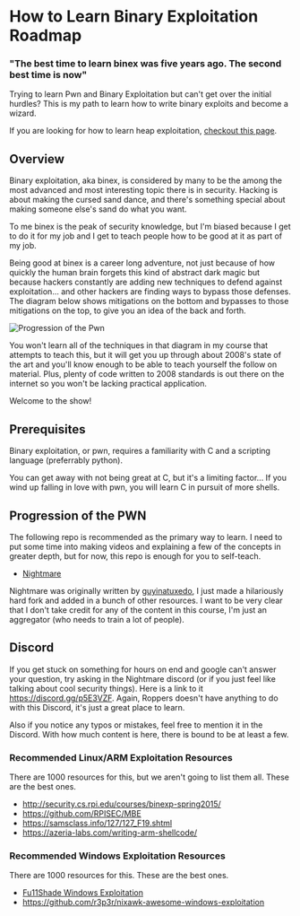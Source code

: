 # How to Learn Binary Exploitation Roadmap 

### "The best time to learn binex was five years ago. The second best time is now"

Trying to learn Pwn and Binary Exploitation but can't get over the initial hurdles? This is my path to learn how to write binary exploits and become a wizard. 

If you are looking for how to learn heap exploitation, [checkout this page](/heap.md).

## Overview

Binary exploitation, aka binex, is considered by many to be the among the most advanced and most interesting topic there is in security. Hacking is about making the cursed sand dance, and there's something special about making someone else's sand do what you want.

To me binex is the peak of security knowledge, but I'm biased because I get to do it for my job and I get to teach people how to be good at it as part of my job. 

Being good at binex is a career long adventure, not just because of how quickly the human brain forgets this kind of abstract dark magic but because hackers constantly are adding new techniques to defend against exploitation... and other hackers are finding ways to bypass those defenses. The diagram below shows mitigations on the bottom and bypasses to those mitigations on the top, to give you an idea of the back and forth.

![Progression of the Pwn](https://pbs.twimg.com/media/FOE9minXIAAT9f7?format=jpg&name=large)

You won't learn all of the techniques in that diagram in my course that attempts to teach this, but it will get you up through about 2008's state of the art and you'll know enough to be able to teach yourself the follow on material. Plus, plenty of code written to 2008 standards is out there on the internet so you won't be lacking practical application. 

Welcome to the show!

## Prerequisites ##

Binary exploitation, or pwn, requires a familiarity with C and a scripting language (preferrably python). 

You can get away with not being great at C, but it's a limiting factor... If you wind up falling in love with pwn, you will learn C in pursuit of more shells.

## Progression of the PWN ##
The following repo is recommended as the primary way to learn. I need to put some time into making videos and explaining a few of the concepts in greater depth, but for now, this repo is enough for you to self-teach.

* [Nightmare](https://github.com/hoppersroppers/nightmare)

Nightmare was originally written by [guyinatuxedo](https://github.com/guyinatuxedo/nightmare), I just made a hilariously hard fork and added in a bunch of other resources. I want to be very clear that I don't take credit for any of the content in this course, I'm just an aggregator (who needs to train a lot of people). 

## Discord 
If you get stuck on something for hours on end and google can't answer your question, try asking in the Nightmare discord (or if you just feel like talking about cool security things). Here is a link to it <https://discord.gg/p5E3VZF>. Again, Roppers doesn't have anything to do with this Discord, it's just a great place to learn. 

Also if you notice any typos or mistakes, feel free to mention it in the Discord. With how much content is here, there is bound to be at least a few.

### Recommended Linux/ARM Exploitation Resources ###

There are 1000 resources for this, but we aren't going to list them all. These are the best ones.

* <http://security.cs.rpi.edu/courses/binexp-spring2015/>
* <https://github.com/RPISEC/MBE>
* <https://samsclass.info/127/127_F19.shtml>
* <https://azeria-labs.com/writing-arm-shellcode/>

### Recommended Windows Exploitation Resources ###

There are 1000 resources for this. These are the best ones.

* [Fu11Shade Windows Exploitation](https://fullpwnops.com/windows-exploitation-pathway.html)
* <https://github.com/r3p3r/nixawk-awesome-windows-exploitation>
